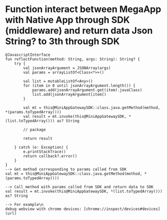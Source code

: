 # Function interact between MegaApp with Native App through SDK (middleware) and return data Json String? to 3th through SDK
    @JavascriptInterface
    fun reflectFunction(method: String, args: String): String? {
        try {
            val jsonArrayArgument = JSONArray(args)
            val params = arrayListOf<Class<*>>()

            val list = mutableListOf<Any>()
            for (item in 0 until jsonArrayArgument.length()) {
                params.add(jsonArrayArgument.get(item).javaClass)
                list.add(jsonArrayArgument[item])
            }

            val mt = this@MiniAppGatewaySDK::class.java.getMethod(method, *(params.toTypedArray()))
            val result = mt.invoke(this@MiniAppGatewaySDK, *(list.toTypedArray())) as? String

            // package

            return result

        } catch (e: Exception) {
            e.printStackTrace()
            return callback?.error()
        }
    }
    --> Get method corresponding to params called from SDK
    val mt = this@MiniAppGatewaySDK::class.java.getMethod(method, *(params.toTypedArray()))
        
    --> Call method with params called from SDK and return data to SDK
    val result = mt.invoke(this@MiniAppGatewaySDK, *(list.toTypedArray())) as? String
        
    --> For example\n
    debug webview with chrome devices: [chrome://inspect/devices#devices](url)
    
